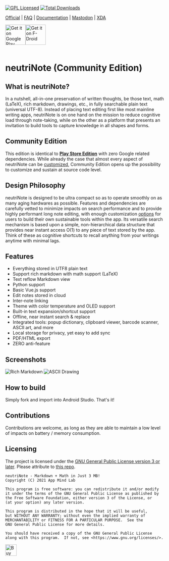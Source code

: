 [![GPL Licensed](https://img.shields.io/badge/license-GPL-brightgreen.svg?style=flat-square)](LICENSE.md)
[![Total Downloads](https://img.shields.io/github/downloads/appml/neutrinote/total.svg)]()

[Official](https://neutrinote.wordpress.com/) | [FAQ](https://neutrinote.wordpress.com/how-do-i/) | [Documentation](https://appml.github.io/nano/) | [Mastodon](https://mastodon.social/@neutrinote) | [XDA](https://forum.xda-developers.com/t/app-4-4-neutrinote-a-hub-of-written-thoughts-in-fast-searchable-plain-text.3182426)

<div style="display:flex" >
<a href="https://play.google.com/store/apps/details?id=com.appmindlab.nano">
    <img src="https://play.google.com/intl/en_us/badges/images/generic/en_badge_web_generic.png"
         alt="Get it on Google Play" 
         height="64" />
</a>
<a href="https://f-droid.org/packages/com.appmindlab.nano">
    <img src="https://fdroid.gitlab.io/artwork/badge/get-it-on.png"
         alt="Get it on F-Droid"
         height="64">
</a>
</div><br/>

# neutriNote (Community Edition)


## What is neutriNote?

In a nutshell, all-in-one preservation of written thoughts, be those text, math (LaTeX), rich markdown, drawings, etc., in fully searchable plain text (universal UTF-8).  Instead of placing text editing first like most mainline writing apps, neutriNote is on one hand on the mission to reduce cognitive load through note-taking, while on the other as a platform that presents an invitation to build tools to capture knowledge in all shapes and forms.


## Community Edition

This edition is identical to [**Play Store Edition**](https://play.google.com/store/apps/details?id=com.appmindlab.nano) with zero Google related dependencies.  While already the case that almost every aspect of neutriNote can be [customized](https://appml.github.io/nano/), Community Edition opens up the possibility to customize and sustain at source code level.


## Design Philosophy

neutriNote is designed to be ultra compact so as to operate smoothly on as many aging hardwares as possible.  Features and dependencies are carefully vetted to minimize impacts on search performance and to provide highly performant long note editing, with enough customization [options](https://appml.github.io/nano/) for users to build their own sustainable tools within the app.  Its versatile search mechanism is based upon a simple, non-hierarchical data structure that provides near instant access O(1) to any piece of text stored by the app.  Think of these as cognitive shortcuts to recall anything from your writings anytime with minimal lags.


## Features

- Everything stored in UTF8 plain text
- Support rich markdown with math support (LaTeX)
- Text reflow Markdown view
- Python support
- Basic Vue.js support
- Edit notes stored in cloud
- Inter-note linking
- Theme with color temperature and OLED support
- Built-in text expansion/shortcut support
- Offline, near instant search & replace
- Integrated tools: popup dictionary, clipboard viewer, barcode scanner, ASCII art, and more
- Local storage for privacy, yet easy to add sync
- PDF/HTML export
- ZERO anti-feature


## Screenshots
![Rich Markdown](https://neutrinote.files.wordpress.com/2019/02/unnamed2.jpg)
![ASCII Drawing](https://neutrinote.files.wordpress.com/2019/02/unnamed5.png)


## How to build

Simply fork and import into Android Studio.  That's it!


## Contributions

Contributions are welcome, as long as they are able to maintain a low level of impacts on battery / memory consumption.


## Licensing

The project is licensed under the [GNU General Public License version 3 or later](https://github.com/appml/neutrinote/blob/master/LICENSE).  Please attribute to [this repo](https://github.com/appml/neutrinote).

    neutriNote - Markdown + Math in Just 3 MB!
    Copyright (C) 2021 App Mind Lab

    This program is free software: you can redistribute it and/or modify
    it under the terms of the GNU General Public License as published by
    the Free Software Foundation, either version 3 of the License, or
    (at your option) any later version.

    This program is distributed in the hope that it will be useful,
    but WITHOUT ANY WARRANTY; without even the implied warranty of
    MERCHANTABILITY or FITNESS FOR A PARTICULAR PURPOSE.  See the
    GNU General Public License for more details.

    You should have received a copy of the GNU General Public License
    along with this program.  If not, see <https://www.gnu.org/licenses/>.

<a href='https://ko-fi.com/X8X6AWNQ' target='_blank'><img height='36' style='border:0px;height:36px;' src='https://cdn.ko-fi.com/cdn/kofi2.png?v=2' border='0' alt='Buy Me a Coffee at ko-fi.com' /></a>



